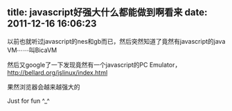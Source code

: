 title: javascript好强大什么都能做到啊看来
date: 2011-12-16 16:06:23
---

以前也就听过javascript的nes和gb而已，然后突然知道了竟然有javascript的java VM⋯⋯叫BicaVM

然后又google了一下发现竟然有一个javascript的PC Emulator，http://bellard.org/jslinux/index.html

果然浏览器会越来越强大的

Just for fun ^_^